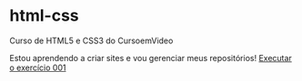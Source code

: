 # html-css
 Curso de HTML5 e CSS3 do CursoemVideo

Estou aprendendo a criar sites e vou gerenciar meus repositórios!
<a href= "https://suzimaramoura.github.io/html-css/exercicios/ex001/index.html">Executar o exercício 001</a>
